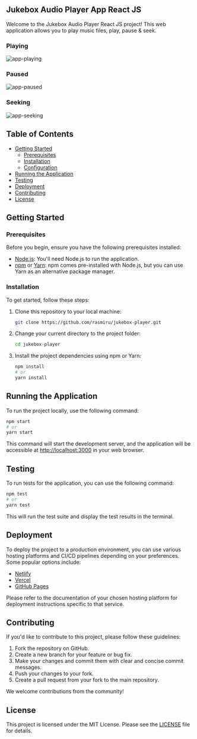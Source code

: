 ## Jukebox Audio Player App React JS

Welcome to the Jukebox Audio Player React JS project! This web application allows you to play music files, play, pause & seek.

### Playing
![app-playing](./images/app-playing.png)

### Paused
![app-paused](./images/app-paused.png)

### Seeking
![app-seeking](./images/app-seeking.png)

## Table of Contents

- [Getting Started](#getting-started)
  - [Prerequisites](#prerequisites)
  - [Installation](#installation)
  - [Configuration](#configuration)
- [Running the Application](#running-the-application)
- [Testing](#testing)
- [Deployment](#deployment)
- [Contributing](#contributing)
- [License](#license)

## Getting Started

### Prerequisites

Before you begin, ensure you have the following prerequisites installed:

- [Node.js](https://nodejs.org/): You'll need Node.js to run the application.
- [npm](https://www.npmjs.com/) or [Yarn](https://yarnpkg.com/): npm comes pre-installed with Node.js, but you can use Yarn as an alternative package manager.

### Installation

To get started, follow these steps:

1. Clone this repository to your local machine:

   ```bash
   git clone https://github.com/rasmiru/jukebox-player.git
   ```

2. Change your current directory to the project folder:

   ```bash
   cd jukebox-player
   ```

3. Install the project dependencies using npm or Yarn:

   ```bash
   npm install
   # or
   yarn install
   ```

## Running the Application

To run the project locally, use the following command:

```bash
npm start
# or
yarn start
```

This command will start the development server, and the application will be accessible at [http://localhost:3000](http://localhost:3000) in your web browser.

## Testing

To run tests for the application, you can use the following command:

```bash
npm test
# or
yarn test
```

This will run the test suite and display the test results in the terminal.

## Deployment

To deploy the project to a production environment, you can use various hosting platforms and CI/CD pipelines depending on your preferences. Some popular options include:

- [Netlify](https://www.netlify.com/)
- [Vercel](https://vercel.com/)
- [GitHub Pages](https://pages.github.com/)

Please refer to the documentation of your chosen hosting platform for deployment instructions specific to that service.

## Contributing

If you'd like to contribute to this project, please follow these guidelines:

1. Fork the repository on GitHub.
2. Create a new branch for your feature or bug fix.
3. Make your changes and commit them with clear and concise commit messages.
4. Push your changes to your fork.
5. Create a pull request from your fork to the main repository.

We welcome contributions from the community!

## License

This project is licensed under the MIT License. Please see the [LICENSE](LICENSE) file for details.
